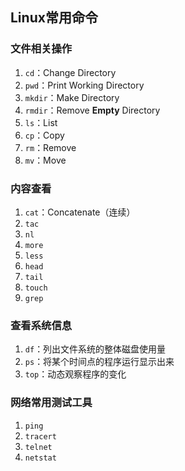 ## Linux常用命令

### 文件相关操作

1. `cd`：Change Directory
2. `pwd`：Print Working Directory
3. `mkdir`：Make Directory
4. `rmdir`：Remove **Empty** Directory
5. `ls`：List
6. `cp`：Copy
7. `rm`：Remove
8. `mv`：Move

### 内容查看

1. `cat`：Concatenate（连续）
2. `tac`
3. `nl`
4. `more`
5. `less`
6. `head`
7. `tail`
8. `touch`
9. `grep`

### 查看系统信息

1. `df`：列出文件系统的整体磁盘使用量
2. `ps`：将某个时间点的程序运行显示出来
3. `top`：动态观察程序的变化

### 网络常用测试工具

1. `ping`
2. `tracert`
3. `telnet`
4. `netstat`
